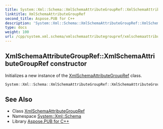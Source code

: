 ```yaml
---
title: System::Xml::Schema::XmlSchemaAttributeGroupRef::XmlSchemaAttributeGroupRef constructor
linktitle: XmlSchemaAttributeGroupRef
second_title: Aspose.PUB for C++
description: 'System::Xml::Schema::XmlSchemaAttributeGroupRef::XmlSchemaAttributeGroupRef constructor. Initializes a new instance of the XmlSchemaAttributeGroupRef class in C++.'
type: docs
weight: 100
url: /cpp/system.xml.schema/xmlschemaattributegroupref/xmlschemaattributegroupref/
---
```

## XmlSchemaAttributeGroupRef::XmlSchemaAttributeGroupRef constructor


Initializes a new instance of the [XmlSchemaAttributeGroupRef](../) class.

```cpp
System::Xml::Schema::XmlSchemaAttributeGroupRef::XmlSchemaAttributeGroupRef()
```

## See Also

* Class [XmlSchemaAttributeGroupRef](../)
* Namespace [System::Xml::Schema](../../)
* Library [Aspose.PUB for C++](../../../)

